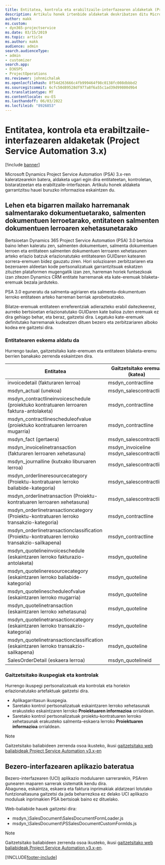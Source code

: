 ```yaml
---
title: Entitatea, kontrola eta erabiltzaile-interfazearen aldaketak (Project Service Automation 3.x)
description: Artikulu honek irtenbide aldaketak deskribatzen ditu Microsoft Dynamics Project Service Automation 3.x.
author: makk
ms.custom:
- dyn365-projectservice
ms.date: 03/15/2019
ms.topic: article
ms.author: makk
audience: admin
search.audienceType:
- admin
- customizer
search.app:
- D365PS
- ProjectOperations
ms.reviewer: johnmichalak
ms.openlocfilehash: 8f54d263666c4fb999464f98c0138fc008dbbbd2
ms.sourcegitcommit: 6cfc50d89528df977a8f6a55c1ad39d99800d9b4
ms.translationtype: MT
ms.contentlocale: eu-ES
ms.lasthandoff: 06/03/2022
ms.locfileid: "8926853"
---
```

# <a name="entity-control-and-user-interface-changes-project-service-automation-3x"></a>Entitatea, kontrola eta erabiltzaile-interfazearen aldaketak (Project Service Automation 3.x)

[!include [banner](../../includes/psa-now-project-operations.md)]


Microsoft Dynamics Project Service Automation (PSA) 3.x-ren kaleratzearekin batera, aldaketa ugari egin dira entitateetan, kontroletan, bistaratzeetan eta erabiltzaile-interfazean. Artikulu honek aldaketa garrantzitsu hauei buruzko informazioa eskaintzen du.

## <a name="parent-child-relationships-for-sales-document-sales-document-line-sales-document-line-detail-entities"></a>Lehen eta bigarren mailako harremanak salmentarako dokumentuetarako, salmenten dokumentuen lerroetarako, entitateen salmenten dokumentuen lerroaren xehetasunetarako
Bertsioetan Dynamics 365 Project Service Automation (PSA) 3.0 bertsioa baino lehen kaleratu zen, salmenten dokumentuen, salmenta dokumentuen lerroen eta entitateen salmenten dokumentuen lerroaren xehetasunen arteko erlazio batzuk erlazionatutako entitatearen GUIDaren katearen sorrera-eremuen bidez gauzatu ziren. Hori soluzioaren zerbitzariaren eta bezeroaren aldeetan kode pertsonalizatuak garrantzitsuak eskatzen zituzten plataformen mugengatik izan zen, harreman horiek funtsezkoak izan zitezen Dynamics CRM entitate harremanak eta kate-eremuak bilaketa-eremuak bezala jarduteko.

PSA 3.0 eguneratu da salmenta-agiriaren eta salmenta-dokumentuen lerroko entitateen arteko harreman berriak aprobetxatzeko.

Bilatze-eremuak entitateen erreferentziak adierazteko erabil daitezkeenez, aurreko bertsioetan erlazionatutako GUIDaren kate balioa zuten eremuak ez dira gehiago behar, eta beraz, gaitzetsi dira. Legatuko kate-eremuek definitutako harremanak kudeatzen dituen bezero eta zerbitzariaren alboko kodea ere gaitzetsi dira.

### <a name="entity-schema-changes"></a>Entitatearen eskema aldatu da
Hurrengo taulan, gaitzetsitako kate-eremuen eta entitateen bilaketa-eremu berrien banakako zerrenda eskaintzen dira. 

 Entitatea |   Gaitzetsitako eremua (katea) | Bilaketa berria (bilaketa)
--- | --- | ---
invoicedetail (fakturaren lerroa) |  msdyn_contractline |    msdyn_contractlineid
msdyn_actual (unekoa) | msdyn_salescontractline |   msdyn_salescontractlineid
msdyn_contractlineinvoiceschedule (proiektuko kontratuaren lerroaren faktura-antolaketa) |    msdyn_contractline |    msdyn_contractlineid
msdyn_contractlinescheduleofvalue (proiektuko kontratuaren lerroaren mugarria) |   msdyn_contractline |    msdyn_contractlineid
msdyn_fact (gertaera) | msdyn_salescontractline |   msdyn_salescontractlineid
msdyn_invoicelinetransaction (fakturaren lerroaren xehetasuna) | msdyn_invoiceline <br> msdyn_salescontractline | msdyn_invoicelineid <br> msdyn_salescontractlineid
msdyn_journalline (kutxako liburuaren lerroa) |  msdyn_salescontractline |   msdyn_salescontractlineid
msdyn_orderlineresourcecategory (Proiektu-kontratuaren lerroko baliabide-kategoria) | msdyn_salescontractline |   msdyn_contractlineid
msdyn_orderlinetransaction (Proiektu-kontratuaren lerroaren xehetasuna) | msdyn_salescontractline |   msdyn_salescontractlineid
msdyn_orderlinetransactioncategory (Proiektu-kontratuaren lerroko transakzio-kategoria) |   msdyn_contractline |    msdyn_contractlineid
msdyn_orderlinetransactionclassification (Proiektu-kontratuaren lerroko transakzio-sailkapena) |   msdyn_contractline |    msdyn_contractlineid
msdyn_quotelineinvoiceschedule (eskaintzaren lerroko fakturazio-antolaketa) |  msdyn_quoteline |   msdyn_quotelineid
msdyn_quotelineresourcecategory (eskaintzaren lerroko baliabide-kategoria) |    msdyn_quoteline |   msdyn_quotelineid
msdyn_quotelinescheduleofvalue (eskaintzaren lerroko mugarria) | msdyn_quoteline |   msdyn_quotelineid
msdyn_quotelinetransaction (eskaintzaren lerroko xehetasuna) |    msdyn_quoteline |   msdyn_quotelineid
msdyn_quotelinetransactioncategory (eskaintzaren lerroko transakzio-kategoria) |  msdyn_quoteline |   msdyn_quotelineid
msdyn_quotelinetransactionclassification (eskaintzaren lerroko transakzio-sailkapena) |  msdyn_quoteline |   msdyn_quotelineid
SalesOrderDetail (eskaera lerroa) | msdyn_quotelineid | msdyn_quoteline 

### <a name="deprecated-custom-views-and-controls"></a>Gaitzetsitako ikuspegiak eta kontrolak
Hurrengo ikuspegi pertsonalizatuak eta kontrolak eta horiekin erlazionatutako artefaktuak gaitzetsi dira.

- Aplikagarritasun ikuspegia.
- Saretako kontrol pertsonalizatuak eskaintzaren lerroko xehetasunak erakusteko eskaintzaren lerroko **Proiektuaren informazioa** orrialdean.
- Saretako kontrol pertsonalizatuak proiektu-kontratuaren lerroko xehetasunak erakusteko salmenta-eskaera lerroko **Proiektuaren informazioa** orrialdean.

> [!NOTE]
> Gaitzetsitako baliabideen zerrenda osoa ikusteko, ikusi [gaitzetsitako web baliabideak Project Service Automation v3.x-en](../developer-guides/web-resources-deprecated-v3.x.md)

## <a name="unified-client-interface-app-module"></a>Bezero-interfazearen aplikazio bateratua
Bezero-interfazearen (UCI) aplikazio moduluaren sarrerarekin, PSAren gunearen maparen sarrerak sistematik kendu dira.  
Abagunea, eskaintza, eskaera eta faktura inprimakiak aldatzeari lotutako funtzionaltasuna gaitzetsi da jada beharrezkoa ez delako UCI aplikazio moduluak inprimakien PSA bertsioak baino ez dituelako.  

Web-baliabide hauek gaitzetsi dira:

- msdyn_\SalesDocument\SalesDocumentFormLoader.js
- msdyn_\SalesDocument\PSSalesDocumentCustomFormIds.js

> [!NOTE]
> Gaitzetsitako baliabideen zerrenda osoa ikusteko, ikusi [gaitzetsitako web baliabideak Project Service Automation v3.x-en](../developer-guides/web-resources-deprecated-v3.x.md).




[!INCLUDE[footer-include](../../includes/footer-banner.md)]
